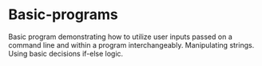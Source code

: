 # Basic-programs
Basic program demonstrating how to utilize user inputs passed on a command line and within a program interchangeably.
Manipulating strings.
Using basic decisions if-else logic.
